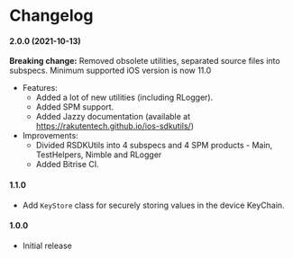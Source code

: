 # **Changelog**

#### 2.0.0 (2021-10-13)
**Breaking change:** Removed obsolete utilities, separated source files into subspecs. Minimum supported iOS version is now 11.0
- Features:
    - Added a lot of new utilities (including RLogger).
    - Added SPM support.
    - Added Jazzy documentation (available at https://rakutentech.github.io/ios-sdkutils/)
- Improvements:
    - Divided RSDKUtils into 4 subspecs and 4 SPM products - Main, TestHelpers, Nimble and RLogger
    - Added Bitrise CI.

#### 1.1.0

- Add `KeyStore` class for securely storing values in the device KeyChain.

#### 1.0.0

- Initial release
